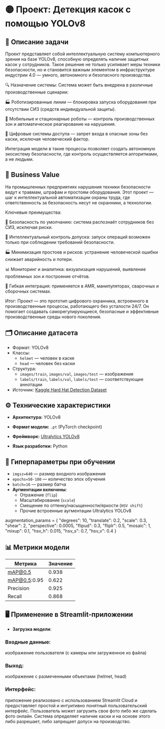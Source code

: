 # 🟡 Проект: Детекция касок с помощью YOLOv8

## 📌 Описание задачи

Проект представляет собой интеллектуальную систему компьютерного зрения на базе YOLOv8, способную определять наличие защитных касок у сотрудников. Такое решение не только усиливает меры техники безопасности, но и становится важным элементом в инфраструктуре индустрии 4.0 — умного, автономного и безопасного производства.

🔍 Назначение системы:
Система может быть внедрена в различные производственные сценарии:

🏭 Роботизированные линии — блокировка запуска оборудования при отсутствии СИЗ (средств индивидуальной защиты).

🤖 Мобильные и стационарные роботы — контроль производственных зон и автоматическое реагирование на нарушения.

🔐 Цифровые системы доступа — запрет входа в опасные зоны без каски, исключая человеческий фактор.

Интеграция модели в такие процессы позволяет создать автономную экосистему безопасности, где контроль осуществляется алгоритмами, а не людьми.
## 💼 Business Value
На промышленных предприятиях нарушения техники безопасности ведут к травмам, штрафам и простоям оборудования. Этот проект — шаг к интеллектуальной автоматизации охраны труда, где ответственность за безопасность несут не охранники, а технологии.

Ключевые преимущества:

🔧 Безопасность по умолчанию: система распознаёт сотрудников без СИЗ, исключая риски.

🤖 Интеллектуальный контроль допуска: запуск операций возможен только при соблюдении требований безопасности.

🏭 Минимизация простоев и рисков: устранение человеческой ошибки снижает аварийность и потери.

📊 Мониторинг и аналитика: визуализация нарушений, выявление проблемных зон и построение отчётов.

🚀 Гибкая интеграция: применяется в AMR, манипуляторах, сварочных и сборочных системах.

Итог:
Проект — это прототип цифрового охранника, встроенного в производственные процессы, работающего без усталости 24/7. Он помогает создавать саморегулирующиеся, безопасные и эффективные производственные среды нового поколения.

## 🗂 Описание датасета

- Формат: YOLOv8
- Классы:
  - `helmet` — человек в каске
  - `head` — человек без каски
- Структура:
  - `images/train`, `images/val`, `images/test` — изображения
  - `labels/train`, `labels/val`, `labels/test` — соответствующие аннотации
- Источник: [Kaggle Hard Hat Detection Dataset](https://www.kaggle.com/datasets/andrewmvd/hard-hat-detection)

## ⚙️ Технические характеристики

- **Архитектура:** YOLOv8

- **Формат модели:** `.pt` (PyTorch checkpoint)

- **Фреймворк:** [Ultralytics YOLOv8](https://github.com/ultralytics/ultralytics)  

- **Язык разработки:** Python

## 🔧 Гиперпараметры при обучении

- `imgsz=640` — размер входного изображения  
- `epochs=50-100` — количество эпох обучения  
- `batch=16` — размер батча  
- **Аугментации включены**:
  - Отражение (`flip`)
  - Масштабирование (`scale`)
  - Смещение по оттенку/насыщенности/яркости (`HSV shift`)
  - Прочие встроенные аугментации Ultralytics YOLOv8

augmentation_params = {
    "degrees": 10,
    "translate": 0.2,
    "scale": 0.3,
    "shear": 2,
    "perspective": 0.0005,
    "flipud": 0.3,
    "fliplr": 0.5,
    "mosaic": 1,
    "mixup": 0.1,
    "hsv_h": 0.015,
    "hsv_s": 0.7,
    "hsv_v": 0.4
} 

## 📊 Метрики модели

| Метрика           | Значение |
|-------------------|----------|
| mAP@0.5           | 0.938    |
| mAP@0.5:0.95      | 0.622    |
| Precision         | 0.925    |
| Recall            | 0.868    |

## 🖥 Применение в Streamlit-приложении

- **Загрузка модели**:

### Входные данные: 
изображение пользователя (с камеры или загруженное из файла)

### Выход: 
изображение с размеченными объектами (helmet, head)

### Интерфейс: 
приложение реализовано с использованием Streamlit Cloud и предоставляет простой и интуитивно понятный пользовательский интерфейс. Пользователь может загрузить свое фото либо же сделать фото онлайн. Система определяет наличие каски и на основе этого либо разрешает, либо запрещает допуск на производство. 
